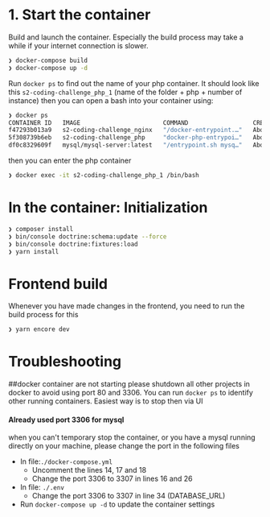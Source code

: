 
# 1. Start the container
Build and launch the container. Especially the build process may take a while if your internet connection is slower.
```bash
❯ docker-compose build
❯ docker-compose up -d
```

Run `docker ps` to find out the name of your php container. It should look like this `s2-coding-challenge_php_1` (name of the folder + php + number of instance) then you can open a bash into your container using:
```bash
❯ docker ps
CONTAINER ID   IMAGE                       COMMAND                  CREATED              STATUS                        PORTS                                                        NAMES
f47293b013a9   s2-coding-challenge_nginx   "/docker-entrypoint.…"   About a minute ago   Up About a minute             0.0.0.0:80->80/tcp, :::80->80/tcp                            s2-coding-challenge_nginx_1
5f308739b6eb   s2-coding-challenge_php     "docker-php-entrypoi…"   About a minute ago   Up About a minute             9000/tcp                                                     s2-coding-challenge_php_1
df0c8329609f   mysql/mysql-server:latest   "/entrypoint.sh mysq…"   About a minute ago   Up About a minute (healthy)   0.0.0.0:3306->3306/tcp, :::3306->3306/tcp, 33060-33061/tcp   s2-coding-challenge_mysql_1
```
then you can enter the php container
```bash
❯ docker exec -it s2-coding-challenge_php_1 /bin/bash
```


# In the container: Initialization
```bash
❯ composer install
❯ bin/console doctrine:schema:update --force
❯ bin/console doctrine:fixtures:load
❯ yarn install
```

# Frontend build
Whenever you have made changes in the frontend, you need to run the build process for this
```bash
❯ yarn encore dev
```

# Troubleshooting

##docker container are not starting
please shutdown all other projects in docker to avoid using port 80 and 3306. You can run `docker ps` to identify other running containers. Easiest way is to stop then via UI

#### Already used port 3306 for mysql
when you can't temporary stop the container, or you have a mysql running directly on your machine, please change the port in the following files
- In file:`./docker-compose.yml`
    - Uncomment the lines 14, 17 and 18
    - Change the port 3306 to 3307 in lines 16 and 26
- In file: `./.env`
    - Change the port 3306 to 3307 in line 34 (DATABASE_URL)
- Run `docker-compose up -d` to update the container settings
